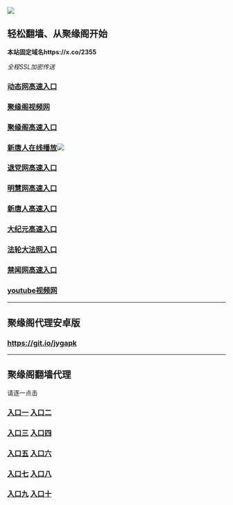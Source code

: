 
![](https://raw.githubusercontent.com/hao369/a/master/j.jpg)



## 轻松翻墙、从聚缘阁开始

**本站固定域名https://x.co/2355**

_全程SSL加密传送_


### [动态网高速入口](https://30ic6wngkd.execute-api.ap-northeast-2.amazonaws.com/5/?id=2)

###  [聚缘阁视频网](http://tve3.fs32.tk/)

###  [聚缘阁高速入口](  http://haojyg.awnn.ml/t-1-7)

###  [新唐人在线播放](https://9m8otprtea.execute-api.ap-northeast-2.amazonaws.com/969)![](https://raw.githubusercontent.com/hao369/a/master/benzoutuijian.gif)

### [退党网高速入口](https://30ic6wngkd.execute-api.ap-northeast-2.amazonaws.com/5/?id=8)

### [明慧网高速入口](https://30ic6wngkd.execute-api.ap-northeast-2.amazonaws.com/5/?id=3)

### [新唐人高速入口](https://30ic6wngkd.execute-api.ap-northeast-2.amazonaws.com/5/?id=5)

### [大纪元高速入口](https://30ic6wngkd.execute-api.ap-northeast-2.amazonaws.com/5/?id=7)

### [法轮大法网入口](https://30ic6wngkd.execute-api.ap-northeast-2.amazonaws.com/5/?id=15)

### [禁闻网高速入口](https://30ic6wngkd.execute-api.ap-northeast-2.amazonaws.com/5/?id=16)

### [youtube视频网](https://30ic6wngkd.execute-api.ap-northeast-2.amazonaws.com/5/?id=19)








***



##  聚缘阁代理安卓版

### https://git.io/jygapk


***


## 聚缘阁翻墙代理 

请逐一点击

### **[入口一]( https://5eckwufpjd.execute-api.ap-southeast-1.amazonaws.com/6588mkhyf)** **[入口二](https://bvs8oxvzud.execute-api.ap-southeast-1.amazonaws.com/csg432)**

### **[入口三](https://s3-ap-southeast-1.amazonaws.com/jyg4/jyg.html)**  **[入口四](https://s3-ap-northeast-1.amazonaws.com/jyg9/jyg.html)**

### **[入口五](https://s3.ap-south-1.amazonaws.com/jyg5/jyg.html)**  **[入口六](https://s3-us-west-2.amazonaws.com/jyg7/jyg.html)**


###  **[入口七](https://s3-us-west-1.amazonaws.com/jyg6/jyg.html)**  **[入口八](https://s3-eu-west-1.amazonaws.com/jyg8/jyg.html)**


###  **[入口九](https://s3.eu-central-1.amazonaws.com/jyg3/jyg.html)**  **[入口十](https://s3-ap-southeast-2.amazonaws.com/jyg1/jyg.html)**




